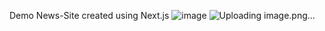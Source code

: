Demo News-Site created using Next.js
![image](https://github.com/user-attachments/assets/c6fdd922-11a2-4366-b5e2-8f296828ed61)
![Uploading image.png…]()
